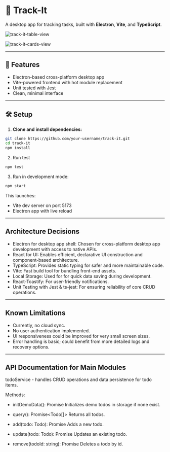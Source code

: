 # 🧭 Track-It

A desktop app for tracking tasks, built with **Electron**, **Vite**, and **TypeScript**.

![track-it-table-view](https://res.cloudinary.com/dvykycdey/image/upload/v1753566455/track-it-table-view_vggdcu.png)

![track-it-cards-view](https://res.cloudinary.com/dvykycdey/image/upload/v1753566532/track-it-cards-view_lfcr9l.png)

---

## 🚀 Features

- Electron-based cross-platform desktop app
- Vite-powered frontend with hot module replacement
- Unit tested with Jest
- Clean, minimal interface


---

## 🛠️ Setup

1. **Clone and install dependencies:**

```bash
git clone https://github.com/your-username/track-it.git
cd track-it
npm install
```

2. Run test
```bash
npm test
```

3. Run in development mode:
```bash
npm start
```
  This launches:
  - Vite dev server on port 5173
  - Electron app with live reload

---

## Architecture Decisions
- Electron for desktop app shell: Chosen for cross-platform desktop app development with access to native APIs.
- React for UI: Enables efficient, declarative UI construction and component-based architecture.
- TypeScript: Provides static typing for safer and more maintainable code.
- Vite: Fast build tool for bundling front-end assets.
- Local Storage: Used for for quick data saving during development.
- React-Toastify: For user-friendly notifications.
- Unit Testing with Jest & ts-jest: For ensuring reliability of core CRUD operations.
  
---

## Known Limitations
- Currently, no cloud sync.
- No user authentication implemented.
- UI responsiveness could be improved for very small screen sizes.
- Error handling is basic; could benefit from more detailed logs and recovery options.

---

## API Documentation for Main Modules
todoService - handles CRUD operations and data persistence for todo items.

Methods:
- initDemoData(): Promise<void>
  Initializes demo todos in storage if none exist.

- query(): Promise<Todo[]>
  Returns all todos.

- add(todo: Todo): Promise<Todo>
  Adds a new todo.

- update(todo: Todo): Promise<Todo>
  Updates an existing todo.

- remove(todoId: string): Promise<void>
  Deletes a todo by id.
